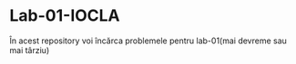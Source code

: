 # Lab-01-IOCLA
În acest repository voi încărca problemele pentru lab-01(mai devreme sau mai târziu)

